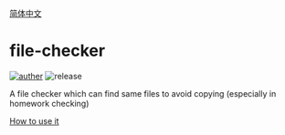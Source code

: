[简体中文](https://github.com/NFLS-1963/file-lookup/wiki/README)

# file-checker
[![auther](https://shields.io/badge/Author-b6e0-red)](https://www.luogu.com.cn/user/150522)
![release](https://img.shields.io/github/v/release/NFLS-1963/file-lookup.svg)

A file checker which can find same files to avoid copying (especially in homework checking)

[How to use it](https://github.com/NFLS-1963/file-lookup/wiki)